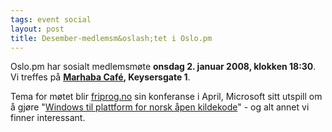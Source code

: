 ```yaml
---
tags: event social
layout: post
title: Desember-medlemsm&oslash;tet i Oslo.pm
---
```

<p>Oslo.pm har sosialt medlemsmøte <strong>onsdag 2. januar 2008, klokken
18:30</strong>. Vi treffes på 
<strong><a href="http://www.nattguiden.no/utested/1052" title="Link til karttjeneste">Marhaba Café</a>, Keysersgate 1</strong>.</p>

<p>
Tema for møtet blir <a href="http://friprog.no/">friprog.no</a>
sin konferanse i April, Microsoft sitt utspill om å gjøre
&quot;<a href="http://digi.no/php/art.php?id=501168">Windows til plattform
for norsk åpen kildekode</a>&quot; - og alt annet vi finner interessant.
</p>
